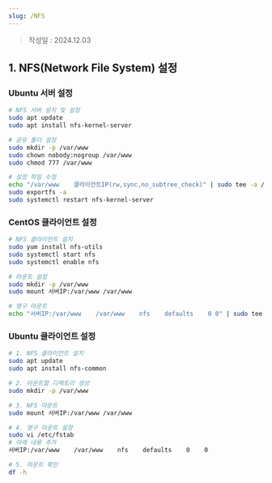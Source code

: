 ```yaml
---
slug: /NFS
---
```


> 작성일 : 2024.12.03

## 1. NFS(Network File System) 설정

### Ubuntu 서버 설정

```bash
# NFS 서버 설치 및 설정
sudo apt update
sudo apt install nfs-kernel-server

# 공유 폴더 설정
sudo mkdir -p /var/www
sudo chown nobody:nogroup /var/www
sudo chmod 777 /var/www

# 설정 파일 수정
echo "/var/www    클라이언트IP(rw,sync,no_subtree_check)" | sudo tee -a /etc/exports
sudo exportfs -a
sudo systemctl restart nfs-kernel-server
```

### CentOS 클라이언트 설정

```bash
# NFS 클라이언트 설치
sudo yum install nfs-utils
sudo systemctl start nfs
sudo systemctl enable nfs

# 마운트 설정
sudo mkdir -p /var/www
sudo mount 서버IP:/var/www /var/www

# 영구 마운트
echo "서버IP:/var/www    /var/www    nfs    defaults    0 0" | sudo tee -a /etc/fstab
```

### Ubuntu 클라이언트 설정

```bash
# 1. NFS 클라이언트 설치
sudo apt update
sudo apt install nfs-common

# 2. 마운트할 디렉토리 생성
sudo mkdir -p /var/www

# 3. NFS 마운트
sudo mount 서버IP:/var/www /var/www

# 4. 영구 마운트 설정
sudo vi /etc/fstab
# 아래 내용 추가
서버IP:/var/www    /var/www    nfs    defaults    0    0

# 5. 마운트 확인
df -h
```
